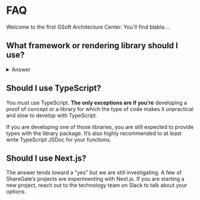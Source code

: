 # FAQ

Welcome to the first GSoft Architecture Center. You'll find blabla....

## What framework or rendering library should I use?

<details>
  <summary>Answer</summary>
  <br/>
  
  All applications must use React as a rendering library. Feel free to use any other **libraries or framework to enhance React capabilities**.

  Our most popular bundle right now is Create React App + React Router but we are actively exploring Next.js so you should consider it.
 
  * Allo
  * Eric
  * De Careful 
  
</details>

## Should I use TypeScript?

You must use TypeScript. **The only exceptions are if you’re** developing a proof of concept or a library for which the type of code makes it unpractical and slow to develop with TypeScript. 

If you are developing one of those libraries, you are still expected to provide types with the library package. It’s also highly recommended to at least write TypeScript JSDoc for your functions.

## Should I use Next.js?

The answer tends toward a “yes” but we are still investigating. A few of ShareGate’s projects are experimenting with Next.js. If you are starting a new project, reach out to the technology team on Slack to talk about your options.
